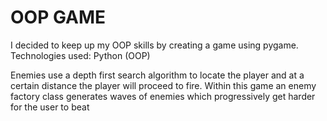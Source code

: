 # OOP GAME

I decided to keep up my OOP skills by creating a game using pygame.
Technologies used: Python (OOP) 

Enemies use a depth first search algorithm to locate the player and at a certain distance the player will proceed to fire. Within this game an enemy factory class generates waves of enemies which progressively get harder for the user to beat
